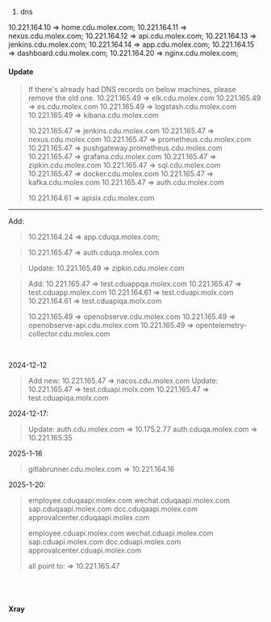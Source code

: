 1. dns

10.221.164.10 => home.cdu.molex.com;
10.221.164.11 => nexus.cdu.molex.com;
10.221.164.12 => api.cdu.molex.com;
10.221.164.13 => jenkins.cdu.molex.com;
10.221.164.14 => app.cdu.molex.com;
10.221.164.15 => dashboard.cdu.molex.com;
10.221.164.20 => nginx.cdu.molex.com;

#### Update

> If there's already had DNS records on below machines, please remove the old one.
10.221.165.49 => elk.cdu.molex.com
10.221.165.49 => es.cdu.molex.com
10.221.165.49 => logstash.cdu.molex.com
10.221.165.49 => kibana.cdu.molex.com
> 
> 10.221.165.47 => jenkins.cdu.molex.com
10.221.165.47 => nexus.cdu.molex.com
10.221.165.47 => prometheus.cdu.molex.com
10.221.165.47 => pushgateway.prometheus.cdu.molex.com
10.221.165.47 => grafana.cdu.molex.com
10.221.165.47 => zipkin.cdu.molex.com
10.221.165.47 => sql.cdu.molex.com
10.221.165.47 => docker.cdu.molex.com
10.221.165.47 => kafka.cdu.molex.com
10.221.165.47 => auth.cdu.molex.com
> 
> 10.221.164.61 => apisix.cdu.molex.com

***

Add:

> 10.221.164.24 => app.cduqa.molex.com;

> 10.221.165.47 => auth.cduqa.molex.com

> Update:
10.221.165.49 => zipkin.cdu.molex.com

> Add:
10.221.165.47 => test.cduappqa.molex.com
10.221.165.47 => test.cduapp.molex.com
10.221.164.61 => test.cduapi.molx.com
10.221.164.61 => test.cduapiqa.molx.com
> 
> 10.221.165.49 => openobserve.cdu.molex.com
10.221.165.49 => openobserve-api.cdu.molex.com
10.221.165.49 => opentelemetry-collector.cdu.molex.com

<br/>

2024-12-12

> Add new:
10.221.165.47 => nacos.cdu.molex.com
Update:
10.221.165.47 => test.cduapi.molx.com
10.221.165.47 => test.cduapiqa.molx.com

2024-12-17:

> Update:
auth.cdu.molex.com => 10.175.2.77
auth.cduqa.molex.com => 10.221.165.35

2025-1-16

> gitlabrunner.cdu.molex.com => 10.221.164.16

2025-1-20:

> employee.cduqaapi.molex.com
wechat.cduqaapi.molex.com
sap.cduqaapi.molex.com
dcc.cduqaapi.molex.com
approvalcenter.cduqaapi.molex.com
> 
> employee.cduapi.molex.com
wechat.cduapi.molex.com
sap.cduapi.molex.com
dcc.cduapi.molex.com
approvalcenter.cduapi.molex.com
> 
> all point to:
=> 10.221.165.47

<br/>

<br/>

#### Xray

<br/>

[](https://)
